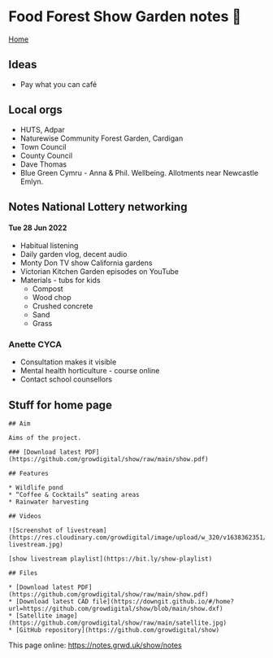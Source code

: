 # Food Forest Show Garden notes 📝

[Home](https://notes.grwd.uk/show/)

## Ideas

* Pay what you can café

## Local orgs

* HUTS, Adpar
* Naturewise Community Forest Garden, Cardigan
* Town Council
* County Council
* Dave Thomas
* Blue Green Cymru - Anna & Phil. Wellbeing. Allotments near Newcastle Emlyn.

## Notes National Lottery networking 

#### Tue 28 Jun 2022

* Habitual listening
* Daily garden vlog, decent audio
* Monty Don TV show California gardens
* Victorian Kitchen Garden episodes on YouTube
* Materials - tubs for kids
    * Compost
    * Wood chop
    * Crushed concrete
    * Sand
    * Grass

### Anette CYCA

* Consultation makes it visible
* Mental health horticulture - course online 
* Contact school counsellors

## Stuff for home page

```
## Aim

Aims of the project.

### [Download latest PDF](https://github.com/growdigital/show/raw/main/show.pdf)

## Features

* Wildlife pond
* “Coffee & Cocktails” seating areas
* Rainwater harvesting

## Videos

![Screenshot of livestream](https://res.cloudinary.com/growdigital/image/upload/w_320/v1638362351/clifftop/clifftop-livestream.jpg)

[show livestream playlist](https://bit.ly/show-playlist)

## Files

* [Download latest PDF](https://github.com/growdigital/show/raw/main/show.pdf)
* [Download latest CAD file](https://downgit.github.io/#/home?url=https://github.com/growdigital/show/blob/main/show.dxf)
* [Satellite image](https://github.com/growdigital/show/raw/main/satellite.jpg)
* [GitHub repository](https://github.com/growdigital/show)
```
This page online: <https://notes.grwd.uk/show/notes>
